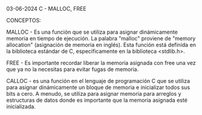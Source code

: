 03-06-2024
C - MALLOC, FREE

CONCEPTOS:

MALLOC - Es una función que se utiliza para asignar dinámicamente memoria en tiempo de ejecución. La palabra "malloc" proviene de "memory allocation" (asignación de memoria en inglés). Esta función está definida en la biblioteca estándar de C, específicamente en la biblioteca <stdlib.h>.

FREE - Es importante recordar liberar la memoria asignada con free una vez que ya no la necesitas para evitar fugas de memoria.

CALLOC - es una función en el lenguaje de programación C que se utiliza para asignar dinámicamente un bloque de memoria e inicializar todos sus bits a cero. A menudo, se utiliza para asignar memoria para arreglos y estructuras de datos donde es importante que la memoria asignada esté inicializada.

